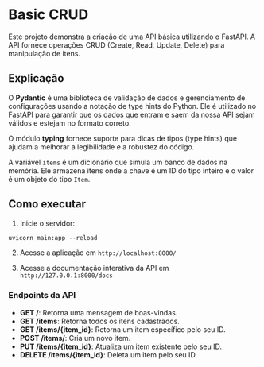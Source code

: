 # Basic CRUD 

Este projeto demonstra a criação de uma API básica utilizando o FastAPI. A API fornece operações CRUD (Create, Read, Update, Delete) para manipulação de itens.

## Explicação 

O **Pydantic** é uma biblioteca de validação de dados e gerenciamento de configurações usando a notação de type hints do Python. Ele é utilizado no FastAPI para garantir que os dados que entram e saem da nossa API sejam válidos e estejam no formato correto.


O módulo **typing** fornece suporte para dicas de tipos (type hints) que ajudam a melhorar a legibilidade e a robustez do código.

A variável `items` é um dicionário que simula um banco de dados na memória. Ele armazena itens onde a chave é um ID do tipo inteiro e o valor é um objeto do tipo `Item`.


## Como executar
1. Inicie o servidor:
```
uvicorn main:app --reload
```
2. Acesse a aplicação em `http://localhost:8000/`

3. Acesse a documentação interativa da API em `http://127.0.0.1:8000/docs`

### Endpoints da API

- **GET /**: Retorna uma mensagem de boas-vindas.
- **GET /items**: Retorna todos os itens cadastrados.
- **GET /items/{item_id}**: Retorna um item específico pelo seu ID.
- **POST /items/**: Cria um novo item.
- **PUT /items/{item_id}**: Atualiza um item existente pelo seu ID.
- **DELETE /items/{item_id}**: Deleta um item pelo seu ID.